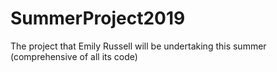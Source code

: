 # SummerProject2019
The project that Emily Russell will be undertaking this summer (comprehensive of all its code)
